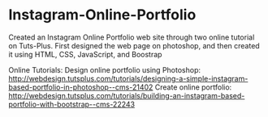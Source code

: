 # Instagram-Online-Portfolio

Created an Instagram Online Portfolio web site through two online tutorial on Tuts-Plus.
First designed the web page on photoshop, and then created it using HTML, CSS, JavaScript, and Boostrap

Online Tutorials:
Design online portfolio using Photoshop:
http://webdesign.tutsplus.com/tutorials/designing-a-simple-instagram-based-portfolio-in-photoshop--cms-21402
Create online portfolio:
http://webdesign.tutsplus.com/tutorials/building-an-instagram-based-portfolio-with-bootstrap--cms-22243
